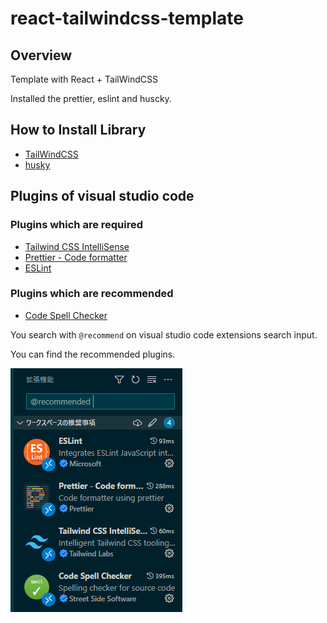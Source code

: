 # react-tailwindcss-template

## Overview

Template with React + TailWindCSS

Installed the prettier, eslint and huscky.

## How to Install Library

- [TailWindCSS](https://tailwindcss.com/docs/guides/vite)
- [husky](https://qiita.com/Naughty1029/items/789e9e0226fd50f151cd#%E3%82%B3%E3%83%9F%E3%83%83%E3%83%88%E6%99%82%E3%81%AE%E3%82%B3%E3%83%BC%E3%83%89%E8%87%AA%E5%8B%95%E6%95%B4%E5%BD%A2)

## Plugins of visual studio code

### Plugins which are required

- [Tailwind CSS IntelliSense](https://marketplace.visualstudio.com/items?itemName=bradlc.vscode-tailwindcss)
- [Prettier - Code formatter](https://marketplace.visualstudio.com/items?itemName=esbenp.prettier-vscode)
- [ESLint](https://marketplace.visualstudio.com/items?itemName=dbaeumer.vscode-eslint)

### Plugins which are recommended

- [Code Spell Checker](https://marketplace.visualstudio.com/items?itemName=streetsidesoftware.code-spell-checker)

You search with `@recommend` on visual studio code extensions search input.

You can find the recommended plugins.

![how-to-install-recommended-plugins](./doc/img/how-to-install-recommended-plugins.png)

